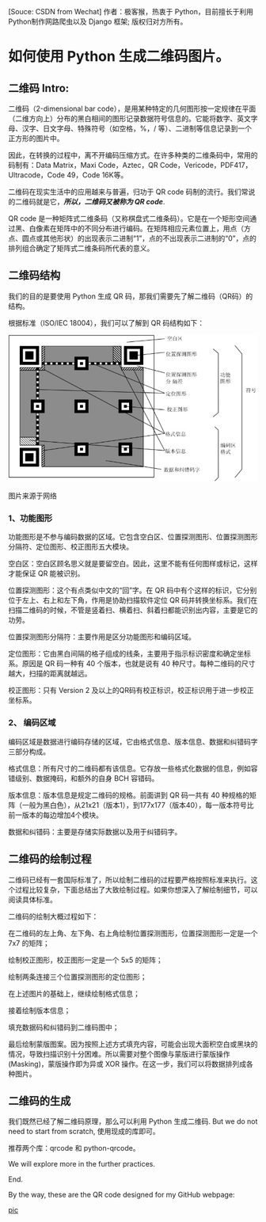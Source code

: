 [Souce: CSDN from Wechat] 作者：极客猴，热衷于 Python，目前擅长于利用 Python制作网路爬虫以及 Django 框架; 版权归对方所有。

# 如何使用 Python 生成二维码图片。

## 二维码 Intro:

二维码（2-dimensional bar code），是用某种特定的几何图形按一定规律在平面（二维方向上）分布的黑白相间的图形记录数据符号信息的。它能将数字、英文字母、汉字、日文字母、特殊符号（如空格，%，/ 等）、二进制等信息记录到一个正方形的图片中。

因此，在转换的过程中，离不开编码压缩方式。在许多种类的二维条码中，常用的码制有：Data Matrix，Maxi Code，Aztec，QR Code，Vericode，PDF417，Ultracode，Code 49，Code 16K等。

二维码在现实生活中的应用越来与普遍，归功于 QR code 码制的流行。我们常说的二维码就是它，***所以，二维码又被称为 QR code***.

QR code 是一种矩阵式二维条码（又称棋盘式二维条码）。它是在一个矩形空间通过黑、白像素在矩阵中的不同分布进行编码。在矩阵相应元素位置上，用点（方点、圆点或其他形状）的出现表示二进制“1”，点的不出现表示二进制的“0”，点的排列组合确定了矩阵式二维条码所代表的意义。


## 二维码结构

我们的目的是要使用 Python 生成 QR 码，那我们需要先了解二维码（QR码）的结构。

根据标准（ISO/IEC 18004），我们可以了解到 QR 码结构如下：

![image](https://github.com/ZhaochengLi/Zhaocheng-s/blob/master/source/images/qrcode/QRcode.jpg)

图片来源于网络

### 1、功能图形

功能图形是不参与编码数据的区域。它包含空白区、位置探测图形、位置探测图形分隔符、定位图形、校正图形五大模块。

空白区：空白区顾名思义就是要留空白。因此，这里不能有任何图样或标记，这样才能保证 QR 能被识别。

位置探测图形：这个有点类似中文的“回”字。在 QR 码中有个这样的标识，它分别位于左上、右上和左下角，作用是协助扫描软件定位 QR 码并转换坐标系。我们在扫描二维码的时候，不管是竖着扫、横着扫、斜着扫都能识别出内容，主要是它的功劳。

位置探测图形分隔符：主要作用是区分功能图形和编码区域。

定位图形：它由黑白间隔的格子组成的线条，主要用于指示标识密度和确定坐标系。原因是 QR 码一种有 40 个版本，也就是说有 40 种尺寸。每种二维码的尺寸越大，扫描的距离就越远。

校正图形：只有 Version 2 及以上的QR码有校正标识，校正标识用于进一步校正坐标系。

### 2、 编码区域

编码区域是数据进行编码存储的区域，它由格式信息、版本信息、数据和纠错码字三部分构成。

格式信息：所有尺寸的二维码都有该信息。它存放一些格式化数据的信息，例如容错级别、数据掩码，和额外的自身 BCH 容错码。

版本信息：版本信息是规定二维码的规格。前面讲到 QR 码一共有 40 种规格的矩阵（一般为黑白色），从21x21（版本1），到177x177（版本40），每一版本符号比前一版本的每边增加4个模块。

数据和纠错码：主要是存储实际数据以及用于纠错码字。

## 二维码的绘制过程

二维码已经有一套国际标准了，所以绘制二维码的过程要严格按照标准来执行。这个过程比较复杂，下面总结出了大致绘制过程。如果你想深入了解绘制细节，可以阅读具体标准。

二维码的绘制大概过程如下：

在二维码的左上角、左下角、右上角绘制位置探测图形，位置探测图形一定是一个 7x7 的矩阵；

绘制校正图形，校正图形一定是一个 5x5 的矩阵；

绘制两条连接三个位置探测图形的定位图形；

在上述图片的基础上，继续绘制格式信息；

接着绘制版本信息；

填充数据码和纠错码到二维码图中；

最后绘制蒙版图案。因为按照上述方式填充内容，可能会出现大面积空白或黑块的情况，导致扫描识别十分困难。所以需要对整个图像与蒙版进行蒙版操作(Masking)，蒙版操作即为异或 XOR 操作。在这一步，我们可以将数据排列成各种图片。

## 二维码的生成

我们既然已经了解二维码原理，那么可以利用 Python 生成二维码. But we do not need to start from scratch, 使用现成的库即可。

推荐两个库：qrcode 和 python-qrcode。

We will explore more in the further practices.

End.

By the way, these are the QR code designed for my GitHub webpage:

[pic]()
